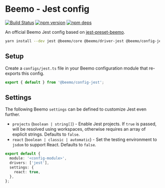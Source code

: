 # Beemo - Jest config

[![Build Status](https://github.com/beemojs/dev/workflows/Build/badge.svg)](https://github.com/beemojs/dev/actions?query=branch%3Amaster)
[![npm version](https://badge.fury.io/js/%40beemo%config-jest.svg)](https://www.npmjs.com/package/@beemo/config-jest)
[![npm deps](https://david-dm.org/beemojs/dev.svg?path=packages/config-jest)](https://www.npmjs.com/package/@beemo/config-jest)

An official Beemo Jest config based on
[jest-preset-beemo](https://www.npmjs.com/package/jest-preset-beemo).

```bash
yarn install --dev jest @beemo/core @beemo/driver-jest @beemo/config-jest
```

## Setup

Create a `configs/jest.ts` file in your Beemo configuration module that re-exports this config.

```ts
export { default } from '@beemo/config-jest';
```

## Settings

The following Beemo `settings` can be defined to customize Jest even further.

- `projects` (`boolean | string[]`) - Enable Jest projects. If `true` is passed, will be resolved
  using workspaces, otherwise requires an array of explicit strings. Defaults to `false`.
- `react` (`boolean | classic | automatic`) - Set the testing environment to `jsdom` to support
  React. Defaults to `false`.

```ts
export default {
  module: '<config-module>',
  drivers: ['jest'],
  settings: {
    react: true,
  },
};
```
